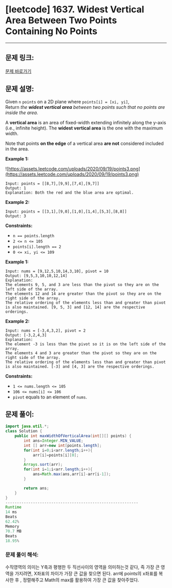 # [leetcode] 1637. Widest Vertical Area Between Two Points Containing No Points

---

## 문제 링크:

[문제 바로가기](https://leetcode.com/problems/widest-vertical-area-between-two-points-containing-no-points/)

## 문제 설명:

Given `n` `points` on a 2D plane where `points[i] = [xi, yi]`, Return *the **widest vertical area** between two points such that no points are inside the area.*

A **vertical area** is an area of fixed-width extending infinitely along the y-axis (i.e., infinite height). The **widest vertical area** is the one with the maximum width.

Note that points **on the edge** of a vertical area **are not** considered included in the area.

**Example 1:**

![https://assets.leetcode.com/uploads/2020/09/19/points3.png](https://assets.leetcode.com/uploads/2020/09/19/points3.png)

```
Input: points = [[8,7],[9,9],[7,4],[9,7]]
Output: 1
Explanation: Both the red and the blue area are optimal.

```

**Example 2:**

```
Input: points = [[3,1],[9,0],[1,0],[1,4],[5,3],[8,8]]
Output: 3

```

**Constraints:**

- `n == points.length`
- `2 <= n <= 105`
- `points[i].length == 2`
- `0 <= xi, yi <= 109`

**Example 1:**

```
Input: nums = [9,12,5,10,14,3,10], pivot = 10
Output: [9,5,3,10,10,12,14]
Explanation:
The elements 9, 5, and 3 are less than the pivot so they are on the left side of the array.
The elements 12 and 14 are greater than the pivot so they are on the right side of the array.
The relative ordering of the elements less than and greater than pivot is also maintained. [9, 5, 3] and [12, 14] are the respective orderings.

```

**Example 2:**

```
Input: nums = [-3,4,3,2], pivot = 2
Output: [-3,2,4,3]
Explanation:
The element -3 is less than the pivot so it is on the left side of the array.
The elements 4 and 3 are greater than the pivot so they are on the right side of the array.
The relative ordering of the elements less than and greater than pivot is also maintained. [-3] and [4, 3] are the respective orderings.

```

**Constraints:**

- `1 <= nums.length <= 105`
- `106 <= nums[i] <= 106`
- `pivot` equals to an element of `nums`.

## 문제 풀이:

```java
import java.util.*;
class Solution {
    public int maxWidthOfVerticalArea(int[][] points) {
        int ans=Integer.MIN_VALUE;
        int [] arr=new int[points.length];
        for(int i=0;i<arr.length;i++){
            arr[i]=points[i][0];
        }
        Arrays.sort(arr);
        for(int i=1;i<arr.length;i++){
            ans=Math.max(ans,arr[i]-arr[i-1]);
        }

        return ans;
    }
}
----------------------------------------------------------
Runtime
14 ms
Beats
62.42%
Memory
70.7 MB
Beats
18.95%
```

### **문제 풀이 해석:**

수직영역의 의미는 Y축과 평행한 두 직선사이의 영역을 의미하는것 같다, 즉 가장 큰 영역을 가지려면, X좌표의 차이가 가장 큰 값을 찾으면 된다. arr에 points의 x좌표를 복사한 후 , 정렬해주고 Math의 max를 활용하여 가장 큰 값을 찾아주었다.